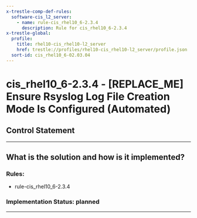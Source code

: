 ```yaml
---
x-trestle-comp-def-rules:
  software-cis_l2_server:
    - name: rule-cis_rhel10_6-2.3.4
      description: Rule for cis_rhel10_6-2.3.4
x-trestle-global:
  profile:
    title: rhel10-cis_rhel10-l2_server
    href: trestle://profiles/rhel10-cis_rhel10-l2_server/profile.json
  sort-id: cis_rhel10_6-02.03.04
---
```


# cis_rhel10_6-2.3.4 - \[REPLACE_ME\] Ensure Rsyslog Log File Creation Mode Is Configured (Automated)

## Control Statement

______________________________________________________________________

## What is the solution and how is it implemented?

<!-- For implementation status enter one of: implemented, partial, planned, alternative, not-applicable -->

<!-- Note that the list of rules under ### Rules: is read-only and changes will not be captured after assembly to JSON -->

<!-- Add control implementation description here for control: cis_rhel10_6-2.3.4 -->

### Rules:

  - rule-cis_rhel10_6-2.3.4

### Implementation Status: planned

______________________________________________________________________
